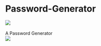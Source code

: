 # Password-Generator

[![](https://www.codefactor.io/repository/github/HideakiAtsuyo/Password-Generator/badge)](https://www.codefactor.io/repository/github/HideakiAtsuyo/Password-Generator)<br><br>A Password Generator<br>![](https://i.imgur.com/tW1egMH.gif)

